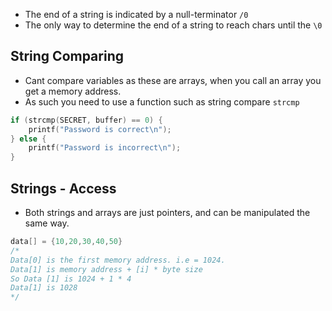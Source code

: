 * The end of a string is indicated by a null-terminator `/0`
* The only way to determine the end of a string to reach chars until the `\0`
## String Comparing
* Cant compare variables as these are arrays, when you call an array you get a memory address. 
* As such you need to use a function such as string compare `strcmp`
```c
if (strcmp(SECRET, buffer) == 0) {
	printf("Password is correct\n");
} else {
	printf("Password is incorrect\n");
}
```
## Strings - Access
* Both strings and arrays are just pointers, and can be manipulated the same way. 
```c
data[] = {10,20,30,40,50}
/*
Data[0] is the first memory address. i.e = 1024. 
Data[1] is memory address + [i] * byte size
So Data [1] is 1024 + 1 * 4
Data[1] is 1028
*/
```
